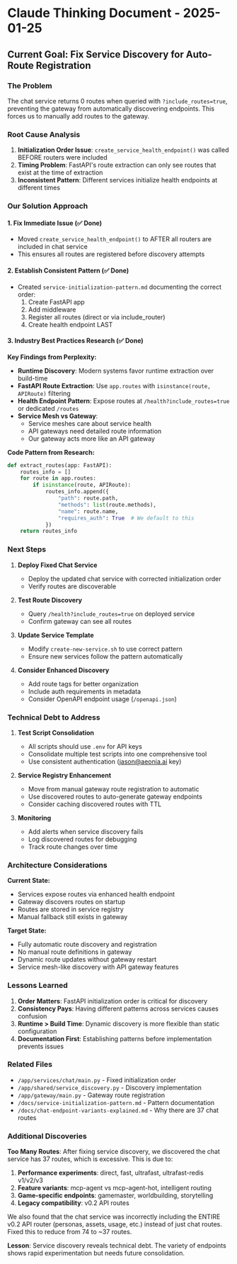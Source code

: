 # Claude Thinking Document - 2025-01-25

## Current Goal: Fix Service Discovery for Auto-Route Registration

### The Problem
The chat service returns 0 routes when queried with `?include_routes=true`, preventing the gateway from automatically discovering endpoints. This forces us to manually add routes to the gateway.

### Root Cause Analysis
1. **Initialization Order Issue**: `create_service_health_endpoint()` was called BEFORE routers were included
2. **Timing Problem**: FastAPI's route extraction can only see routes that exist at the time of extraction
3. **Inconsistent Pattern**: Different services initialize health endpoints at different times

### Our Solution Approach

#### 1. Fix Immediate Issue (✅ Done)
- Moved `create_service_health_endpoint()` to AFTER all routers are included in chat service
- This ensures all routes are registered before discovery attempts

#### 2. Establish Consistent Pattern (✅ Done)
- Created `service-initialization-pattern.md` documenting the correct order:
  1. Create FastAPI app
  2. Add middleware
  3. Register all routes (direct or via include_router)
  4. Create health endpoint LAST

#### 3. Industry Best Practices Research (✅ Done)

**Key Findings from Perplexity:**

- **Runtime Discovery**: Modern systems favor runtime extraction over build-time
- **FastAPI Route Extraction**: Use `app.routes` with `isinstance(route, APIRoute)` filtering
- **Health Endpoint Pattern**: Expose routes at `/health?include_routes=true` or dedicated `/routes`
- **Service Mesh vs Gateway**: 
  - Service meshes care about service health
  - API gateways need detailed route information
  - Our gateway acts more like an API gateway

**Code Pattern from Research:**
```python
def extract_routes(app: FastAPI):
    routes_info = []
    for route in app.routes:
        if isinstance(route, APIRoute):
            routes_info.append({
                "path": route.path,
                "methods": list(route.methods),
                "name": route.name,
                "requires_auth": True  # We default to this
            })
    return routes_info
```

### Next Steps

1. **Deploy Fixed Chat Service**
   - Deploy the updated chat service with corrected initialization order
   - Verify routes are discoverable

2. **Test Route Discovery**
   - Query `/health?include_routes=true` on deployed service
   - Confirm gateway can see all routes

3. **Update Service Template**
   - Modify `create-new-service.sh` to use correct pattern
   - Ensure new services follow the pattern automatically

4. **Consider Enhanced Discovery**
   - Add route tags for better organization
   - Include auth requirements in metadata
   - Consider OpenAPI endpoint usage (`/openapi.json`)

### Technical Debt to Address

1. **Test Script Consolidation**
   - All scripts should use `.env` for API keys
   - Consolidate multiple test scripts into one comprehensive tool
   - Use consistent authentication (jason@aeonia.ai key)

2. **Service Registry Enhancement**
   - Move from manual gateway route registration to automatic
   - Use discovered routes to auto-generate gateway endpoints
   - Consider caching discovered routes with TTL

3. **Monitoring**
   - Add alerts when service discovery fails
   - Log discovered routes for debugging
   - Track route changes over time

### Architecture Considerations

**Current State:**
- Services expose routes via enhanced health endpoint
- Gateway discovers routes on startup
- Routes are stored in service registry
- Manual fallback still exists in gateway

**Target State:**
- Fully automatic route discovery and registration
- No manual route definitions in gateway
- Dynamic route updates without gateway restart
- Service mesh-like discovery with API gateway features

### Lessons Learned

1. **Order Matters**: FastAPI initialization order is critical for discovery
2. **Consistency Pays**: Having different patterns across services causes confusion
3. **Runtime > Build Time**: Dynamic discovery is more flexible than static configuration
4. **Documentation First**: Establishing patterns before implementation prevents issues

### Related Files
- `/app/services/chat/main.py` - Fixed initialization order
- `/app/shared/service_discovery.py` - Discovery implementation
- `/app/gateway/main.py` - Gateway route registration
- `/docs/service-initialization-pattern.md` - Pattern documentation
- `/docs/chat-endpoint-variants-explained.md` - Why there are 37 chat routes

### Additional Discoveries

**Too Many Routes**: After fixing service discovery, we discovered the chat service has 37 routes, which is excessive. This is due to:

1. **Performance experiments**: direct, fast, ultrafast, ultrafast-redis v1/v2/v3
2. **Feature variants**: mcp-agent vs mcp-agent-hot, intelligent routing
3. **Game-specific endpoints**: gamemaster, worldbuilding, storytelling
4. **Legacy compatibility**: v0.2 API routes

We also found that the chat service was incorrectly including the ENTIRE v0.2 API router (personas, assets, usage, etc.) instead of just chat routes. Fixed this to reduce from 74 to ~37 routes.

**Lesson**: Service discovery reveals technical debt. The variety of endpoints shows rapid experimentation but needs future consolidation.